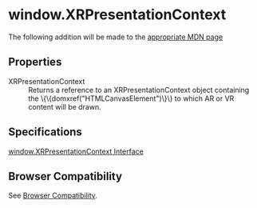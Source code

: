 # window.XRPresentationContext

The following addition will be made to the [appropriate MDN page](https://developer.mozilla.org/en-US/docs/Web/API/Window)

## Properties

<dl>
  <dt>XRPresentationContext</dt>
  <dd>Returns a reference to an XRPresentationContext object containing the \{\{domxref("HTMLCanvasElement")\}\} to which AR or VR content will be drawn.</dd>
</dl>

## Specifications

[window.XRPresentationContext Interface](hhttps://immersive-web.github.io/webxr/#contextcompatibility)

## Browser Compatibility

See [Browser Compatibility](compatibility).